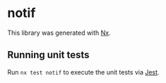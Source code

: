 # notif

This library was generated with [Nx](https://nx.dev).

## Running unit tests

Run `nx test notif` to execute the unit tests via [Jest](https://jestjs.io).
